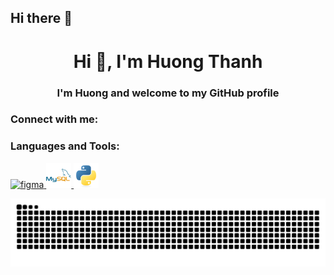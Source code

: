 ## Hi there 👋

<h1 align="center">Hi 👋, I'm Huong Thanh</h1>
<h3 align="center">I'm Huong and welcome to my GitHub profile</h3>

<h3 align="left">Connect with me:</h3>
<p align="left">
</p>

<h3 align="left">Languages and Tools:</h3>
<p align="left"> <a href="https://www.figma.com/" target="_blank" rel="noreferrer"> <img src="https://www.vectorlogo.zone/logos/figma/figma-icon.svg" alt="figma" width="40" height="40"/> </a> <a href="https://www.mysql.com/" target="_blank" rel="noreferrer"> <img src="https://raw.githubusercontent.com/devicons/devicon/master/icons/mysql/mysql-original-wordmark.svg" alt="mysql" width="40" height="40"/> </a> <a href="https://www.python.org" target="_blank" rel="noreferrer"> <img src="https://raw.githubusercontent.com/devicons/devicon/master/icons/python/python-original.svg" alt="python" width="40" height="40"/> </a> </p>


<a href="https://github.com/huonttran#gh-light-mode-only" align="center">
  <img alt="GitHub Snake Light" src="https://github.com/huongttran/huongttran/raw/snake/github-contribution-grid-snake.svg#gh-light-mode-only" />
</a>
